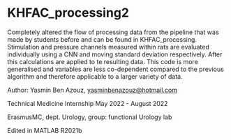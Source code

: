 # KHFAC_processing2

Completely altered the flow of processing data from the pipeline that was made by students before and can be found in KHFAC_processing.
Stimulation and pressure channels measured within rats are evaluated individually using a CNN and moving standard deviation respectively. 
After this calculations are applied to te resulting data.
This code is more generalised and variables are less co-dependent compared to the previous algorithm and therefore applicable to a larger variety of data. 

Author: Yasmin Ben Azouz, yasminbenazouz@hotmail.com

Technical Medicine Internship May 2022 - August 2022 

ErasmusMC, dept. Urology, group: functional Urology lab

Edited in MATLAB R2021b
